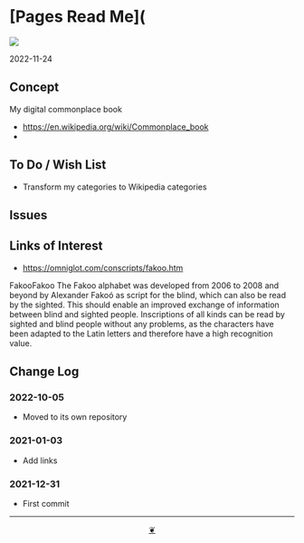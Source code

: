 # [Pages Read Me](

[![]( https://pushme-pullyou.github.io/tootoo-2022/assets/icons/mark-github.svg )](https://github.com/theo-armour/pages "Source code on GitHub" )


2022-11-24

## Concept

My digital commonplace book

* https://en.wikipedia.org/wiki/Commonplace_book
*

## To Do / Wish List

* Transform my categories to Wikipedia categories


## Issues

## Links of Interest

* https://omniglot.com/conscripts/fakoo.htm

FakooFakoo
The Fakoo alphabet was developed from 2006 to 2008 and beyond by Alexander Fakoó as script for the blind, which can also be read by the sighted. This should enable an improved exchange of information between blind and sighted people. Inscriptions of all kinds can be read by sighted and blind people without any problems, as the characters have been adapted to the Latin letters and therefore have a high recognition value.


## Change Log

### 2022-10-05

* Moved to its own repository


### 2021-01-03

* Add links

### 2021-12-31

* First commit


***

<center title="Hello! Click me to go up to the top" ><a class=aDingbat href=javascript:window.scrollTo(0,0);> ❦ </a></center>
